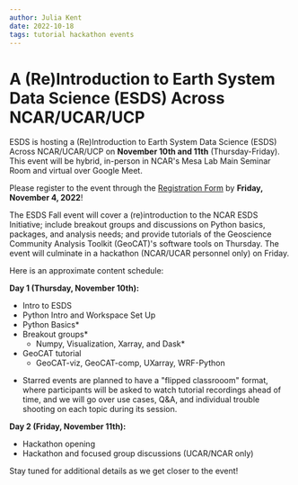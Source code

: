 ```yaml
---
author: Julia Kent
date: 2022-10-18
tags: tutorial hackathon events
---
```


# A (Re)Introduction to Earth System Data Science (ESDS) Across NCAR/UCAR/UCP

ESDS is hosting a (Re)Introduction to Earth System Data Science (ESDS) Across
NCAR/UCAR/UCP on **November 10th and 11th** (Thursday-Friday). This event will
be hybrid, in-person in NCAR's Mesa Lab Main Seminar Room and virtual over Google
Meet.

Please register to the event through the [Registration
Form](https://docs.google.com/forms/d/e/1FAIpQLSd7DnvzeHueKVSeuYWV1QT8TMjfYXJ0lcQQnOI-xDNPMnNk3w/viewform?usp=sf_link)
by **Friday, November 4, 2022**!

The ESDS Fall event will cover a (re)introduction to the NCAR ESDS Initiative;
include breakout groups and discussions on Python basics, packages, and analysis
needs; and provide tutorials of the Geoscience Community Analysis Toolkit
(GeoCAT)'s software tools on Thursday. The event will culminate in a hackathon
(NCAR/UCAR personnel only) on Friday.

Here is an approximate content schedule:

**Day 1 (Thursday, November 10th):**

- Intro to ESDS
- Python Intro and Workspace Set Up
- Python Basics\*
- Breakout groups\*
  - Numpy, Visualization, Xarray, and Dask\*
- GeoCAT tutorial
  - GeoCAT-viz, GeoCAT-comp, UXarray, WRF-Python

* Starred events are planned to have a "flipped classrooom" format, where
  participants will be asked to watch tutorial recordings ahead of time, and
  we will go over use cases, Q&A, and individual trouble shooting on each
  topic during its session.

**Day 2 (Friday, November 11th):**

- Hackathon opening
- Hackathon and focused group discussions (UCAR/NCAR only)

Stay tuned for additional details as we get closer to the event!
